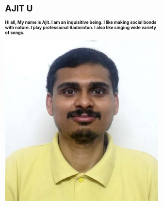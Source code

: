 # AJIT U

#### Hi all, My name is Ajit. I am an inquisitive being. I like making social bonds with nature. I play professional Badminton. I also like singing wide variety of songs.

![Myimage](Ajit.jpg)

